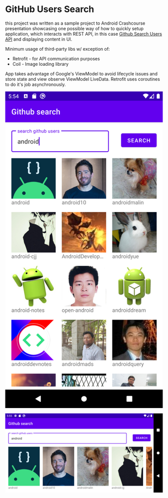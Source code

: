 GitHub Users Search
===================

this project was written as a sample project to Android Crashcourse presentation showcasing one possible way of how to quickly setup application, which interacts with REST API, in this case [Github Search Users API](https://docs.github.com/en/free-pro-team@latest/rest/reference/search#search-users) and displaying content in UI.

Minimum usage of third-party libs w/ exception of:

- Retrofit - for API communication purposes
- Coil - Image loading library

App takes advantage of Google's ViewModel to avoid lifecycle issues and store state and view observe ViewModel LiveData. Retrofit uses coroutines to do it's job asynchronously.

![portrait](screen1.png)

![landscape](screen2.png)